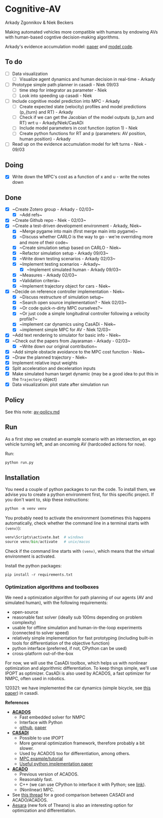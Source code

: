 # Cognitive-AV

Arkady Zgonnikov & Niek Beckers

Making automated vehicles more compatible with humans by endowing AVs with human-based cogntive decision-making algorithms.

Arkady's evidence accumulation model: [paper](https://psyarxiv.com/p8dxn/) and [model code](https://osf.io/x3ns6/).

## To do

- [ ] Data visualization
    - [ ] Visualize agent dynamics and human decision in real-time - Arkady
- [ ] Prototype simple path planner in casadi - Niek 09/03
    - [ ] time step for integrator as parameter - Niek
    - [ ] Look into speeding up casadi - Niek
- [ ] Include cognitive model prediction into MPC - Arkady
    - [ ] Create expected state (velocity) profiles and model predictions (p_{turn} and RT) - Arkady 
    - [ ] Check if we can get the Jacobian of the model outputs (p_turn and RT) wrt u - Arkady/Niek/CasADi
    - [ ] Include model parameters in cost function (option 1) - Niek
    - [ ] Create python functions for RT and p (parameters: AV position, human position) - Arkady
- [ ] Read up on the evidence accumulation model for left turns - Niek - 09/03

## Doing

- [x] Write down the MPC's cost as a function of x and u - write the notes down

## Done

- [x] ~Create Zotero group - Arkady - 02/03~
    - [x] ~Add refs~
- [x] ~Create Github repo - Niek - 02/03~
- [x] ~Create a test-driven development environment - Arkady, Niek~
    - [x] ~Merge pygame into main (first merge main into pygame)~
    - [x] ~Discuss whether CARLO is the way to go - we're overriding more and more of their code~
    - [x] ~Create simulation setup based on CARLO - Niek~ 
    - [x] ~Refactor simulation setup - Arkady 09/03~
    - [x] ~Write down testing scenarios - Arkady 02/03~
    - [x] ~Implement testing scenarios - Arkady~
        - [x] ~Implement simulated human - Arkady 09/03~
    - [x] ~Measures - Arkady 02/03~
    - [x] ~Validation criteria~
    - [x] ~Implement trajectory object for cars - Niek~
- [x] ~Decide on reference controller implementation - Niek~
    - [x] ~Discuss restructure of simulation setup~
    - [x] ~Search open source implementation? - Niek 02/03~
    - [x] ~Or code quick-n-dirty MPC ourselves?~
    - [x] ~Or just code a simple longitudinal controller following a velocity profile?~
    - [x] ~implement car dynamics using CasADi - Niek~
    - [x] ~implement simple MPC for AV - Niek 12/03~
- [x] ~Add text rendering to simulator for basic info - Niek~
- [x] ~Check out the papers from Jayaraman - Arkady - 02/03~
    - [x] ~Write down our original contribution~
- [x] ~Add simple obstacle avoidance to the MPC cost function - Niek~
- [x] ~Draw the planned trajectory - Niek~
- [x] Implement relative input weights
- [x] Split acceleration and deceleration inputs
- [x] Make simulated human target dynamic (may be a good idea to put this in the `Trajectory` object)
- [x] Data visualization: plot state after simulation run

## Policy

See this note: [av-policy.md](av-policy.md)

## Run

As a first step we created an example scenario with an intersection, an ego vehicle turning left, and an oncoming AV (hardcoded actions for now).

Run: 
```python
python run.py
```

## Installation

You need a couple of python packages to run the code. To install them, we advise you to create a python environment first, for this specific project. If you don't want to, skip these instructions:

```python
python -m venv venv
``` 
You probably need to activate the environment (sometimes this happens automatically, check whether the command line in a terminal starts with `(venv)`):
```python
venv\Scripts\activate.bat  # windows
source venv/bin/activate   # unix/macos
```
Check if the command line starts with `(venv)`, which means that the virtual environment is activated.

Install the python packages:

```
pip install -r requirements.txt
```

### Optimization algorithms and toolboxes

We need a optimization algorithm for path planning of our agents (AV and simulated human), with the following requirements:

- open-source
- reasonable fast solver (ideally sub 100ms depending on problem complexity)
- usable for offline simulation and human-in-the-loop experiments (connected to solver speed)
- relatively simple implementation for fast prototyping (including built-in tools for differentiation of the objective function) 
- python interface (preferred, if not, CPython can be used)
- cross-platform out-of-the-box

For now, we will use the CasADi toolbox, which helps us with nonlinear optimization and algorithmic differentiation. To keep things simple, we'll use IPOPT as optimizer. CasADi is also used by ACADOS, a fast optimizer for NMPC, often used in robotics.

120321: we have implemented the car dynamics (simple bicycle, see [this paper](https://ieeexplore.ieee.org/stamp/stamp.jsp?tp=&arnumber=7225830)) in casadi.

__References__

- [__ACADOS__](https://github.com/acados/acados)
    + Fast embedded solver for NMPC
    + Interface with Python
    + [github](https://github.com/acados/acados), [paper](https://arxiv.org/abs/1910.13753)
- [__CASADI__](https://web.casadi.org/)
    + Possible to use IPOPT
    + More general optimization framework, therefore probably a bit slower. 
    + Used by ACADOS too for differentiation, among others. 
    + [MPC example/tutorial](https://www.youtube.com/watch?v=JI-AyLv68Xs)
    + [Useful python implementation paper](https://www.researchgate.net/publication/261081671_Dynamic_optimization_with_CasADi)
- [__ACADO__](https://acado.github.io/)
    + Previous version of ACADOS.
    + Reasonably fast.
    + C++ (we can use CPython to interface it with Python; see [link](http://grauonline.de/wordpress/?page_id=3244)). 
    + (Nonlinear) MPC. 
- See [this thread](https://groups.google.com/g/casadi-users/c/Z_zu8hqTR3A?pli=1) for a good comparison between CASADI and ACADO/ACADOS.
- [Aesara](https://github.com/pymc-devs/aesara) (new fork of Theano) is also an interesting option for optimization and differentiation.
